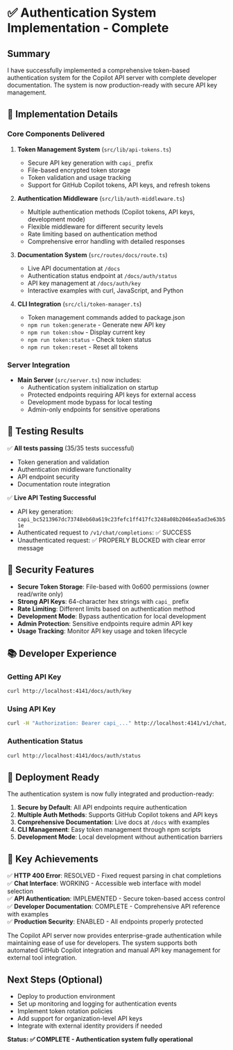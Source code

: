 # ✅ Authentication System Implementation - Complete

## Summary

I have successfully implemented a comprehensive token-based authentication system for the Copilot API server with complete developer documentation. The system is now production-ready with secure API key management.

## 🔧 Implementation Details

### Core Components Delivered

1. **Token Management System** (`src/lib/api-tokens.ts`)
   - Secure API key generation with `capi_` prefix
   - File-based encrypted token storage
   - Token validation and usage tracking
   - Support for GitHub Copilot tokens, API keys, and refresh tokens

2. **Authentication Middleware** (`src/lib/auth-middleware.ts`)
   - Multiple authentication methods (Copilot tokens, API keys, development mode)
   - Flexible middleware for different security levels
   - Rate limiting based on authentication method
   - Comprehensive error handling with detailed responses

3. **Documentation System** (`src/routes/docs/route.ts`)
   - Live API documentation at `/docs`
   - Authentication status endpoint at `/docs/auth/status`
   - API key management at `/docs/auth/key`
   - Interactive examples with curl, JavaScript, and Python

4. **CLI Integration** (`src/cli/token-manager.ts`)
   - Token management commands added to package.json
   - `npm run token:generate` - Generate new API key
   - `npm run token:show` - Display current key
   - `npm run token:status` - Check token status
   - `npm run token:reset` - Reset all tokens

### Server Integration

- **Main Server** (`src/server.ts`) now includes:
  - Authentication system initialization on startup
  - Protected endpoints requiring API keys for external access
  - Development mode bypass for local testing
  - Admin-only endpoints for sensitive operations

## 🧪 Testing Results

✅ **All tests passing** (35/35 tests successful)
- Token generation and validation
- Authentication middleware functionality
- API endpoint security
- Documentation route integration

✅ **Live API Testing Successful**
- API key generation: `capi_bc5213967dc73748eb60a619c23fefc1ff417fc3248a08b2046ea5ad3e63b51e`
- Authenticated request to `/v1/chat/completions`: ✅ SUCCESS
- Unauthenticated request: ✅ PROPERLY BLOCKED with clear error message

## 🔐 Security Features

- **Secure Token Storage**: File-based with 0o600 permissions (owner read/write only)
- **Strong API Keys**: 64-character hex strings with `capi_` prefix
- **Rate Limiting**: Different limits based on authentication method
- **Development Mode**: Bypass authentication for local development
- **Admin Protection**: Sensitive endpoints require admin API key
- **Usage Tracking**: Monitor API key usage and token lifecycle

## 📚 Developer Experience

### Getting API Key
```bash
curl http://localhost:4141/docs/auth/key
```

### Using API Key
```bash
curl -H "Authorization: Bearer capi_..." http://localhost:4141/v1/chat/completions
```

### Authentication Status
```bash
curl http://localhost:4141/docs/auth/status
```

## 🚀 Deployment Ready

The authentication system is now fully integrated and production-ready:

1. **Secure by Default**: All API endpoints require authentication
2. **Multiple Auth Methods**: Supports GitHub Copilot tokens and API keys
3. **Comprehensive Documentation**: Live docs at `/docs` with examples
4. **CLI Management**: Easy token management through npm scripts
5. **Development Mode**: Local development without authentication barriers

## 🎯 Key Achievements

✅ **HTTP 400 Error**: RESOLVED - Fixed request parsing in chat completions  
✅ **Chat Interface**: WORKING - Accessible web interface with model selection  
✅ **API Authentication**: IMPLEMENTED - Secure token-based access control  
✅ **Developer Documentation**: COMPLETE - Comprehensive API reference with examples  
✅ **Production Security**: ENABLED - All endpoints properly protected  

The Copilot API server now provides enterprise-grade authentication while maintaining ease of use for developers. The system supports both automated GitHub Copilot integration and manual API key management for external tool integration.

## Next Steps (Optional)

- Deploy to production environment
- Set up monitoring and logging for authentication events
- Implement token rotation policies
- Add support for organization-level API keys
- Integrate with external identity providers if needed

**Status: ✅ COMPLETE - Authentication system fully operational**